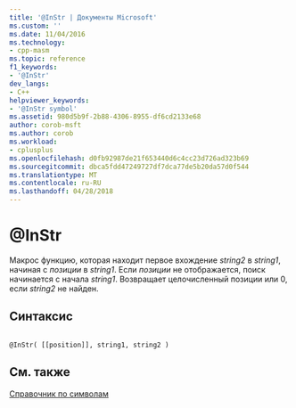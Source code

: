 ```yaml
---
title: '@InStr | Документы Microsoft'
ms.custom: ''
ms.date: 11/04/2016
ms.technology:
- cpp-masm
ms.topic: reference
f1_keywords:
- '@InStr'
dev_langs:
- C++
helpviewer_keywords:
- '@InStr symbol'
ms.assetid: 980d5b9f-2b88-4306-8955-df6cd2133e68
author: corob-msft
ms.author: corob
ms.workload:
- cplusplus
ms.openlocfilehash: d0fb92987de21f653440d6c4cc23d726ad323b69
ms.sourcegitcommit: dbca5fdd47249727df7dca77de5b20da57d0f544
ms.translationtype: MT
ms.contentlocale: ru-RU
ms.lasthandoff: 04/28/2018
---
```

# <a name="instr"></a>@InStr
Макрос функцию, которая находит первое вхождение *string2* в *string1*, начиная с *позиции* в *string1*. Если *позиции* не отображается, поиск начинается с начала *string1*. Возвращает целочисленный позиции или 0, если *string2* не найден.  
  
## <a name="syntax"></a>Синтаксис  
  
```  
  
@InStr( [[position]], string1, string2 )  
```  
  
## <a name="see-also"></a>См. также  
 [Справочник по символам](../../assembler/masm/symbols-reference.md)
